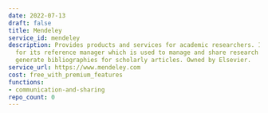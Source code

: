 ```yaml
---
date: 2022-07-13
draft: false
title: Mendeley
service_id: mendeley
description: Provides products and services for academic researchers. It is most known
  for its reference manager which is used to manage and share research papers and
  generate bibliographies for scholarly articles. Owned by Elsevier.
service_url: https://www.mendeley.com
cost: free_with_premium_features
functions:
- communication-and-sharing
repo_count: 0
---
```




